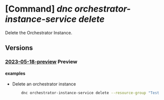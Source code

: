 # [Command] _dnc orchestrator-instance-service delete_

Delete the Orchestrator Instance.

## Versions

### [2023-05-18-preview](/Resources/mgmt-plane/L3N1YnNjcmlwdGlvbnMve30vcmVzb3VyY2Vncm91cHMve30vcHJvdmlkZXJzL21pY3Jvc29mdC5kZWxlZ2F0ZWRuZXR3b3JrL29yY2hlc3RyYXRvcnMve30=/2023-05-18-preview.xml) **Preview**

<!-- mgmt-plane /subscriptions/{}/resourcegroups/{}/providers/microsoft.delegatednetwork/orchestrators/{} 2023-05-18-preview -->

#### examples

- Delete an orchestrator instance
    ```bash
        dnc orchestrator-instance-service delete --resource-group "TestRG" --resource-name "testk8s1"
    ```
